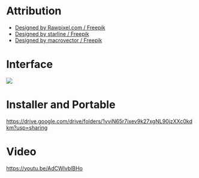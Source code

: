 # Attribution
- <a href="http://www.freepik.com">Designed by Rawpixel.com / Freepik</a>
- <a href="http://www.freepik.com">Designed by starline / Freepik</a>
- <a href="http://www.freepik.com">Designed by macrovector / Freepik</a>
# Interface
<img src="https://user-images.githubusercontent.com/87984029/127249982-4d89c2c9-bfb5-4150-a2c4-5e8fb03cb9fd.png" />

# Installer and Portable
https://drive.google.com/drive/folders/1yviN65r7ixev9k27xgNL90jzXXc0kdkm?usp=sharing
# Video
https://youtu.be/AdCWlvblBHo
